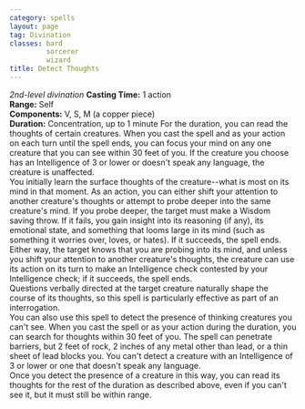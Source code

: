 ```yaml
---
category: spells
layout: page
tag: Divination
classes: bard
         sorcerer
         wizard
title: Detect Thoughts 
---
```

_2nd-level divination_ 
**Casting Time:** 1 action    
**Range:** Self    
**Components:** V, S, M (a copper piece)    
**Duration:** Concentration, up to 1 minute 
For the duration, you can read the thoughts of certain creatures. When you cast the spell and as your action on each turn until the spell ends, you can focus your mind on any one creature that you can see within 30 feet of you. If the creature you choose has an Intelligence of 3 or lower or doesn't speak any language, the creature is unaffected.    
You initially learn the surface thoughts of the creature--what is most on its mind in that moment. As an action, you can either shift your attention to another creature's thoughts or attempt to probe deeper into the same creature's mind. If you probe deeper, the target must make a Wisdom saving throw. If it fails, you gain insight into its reasoning (if any), its emotional state, and something that looms large in its mind (such as something it worries over, loves, or hates). If it succeeds, the spell ends. Either way, the target knows that you are probing into its mind, and unless you shift your attention to another creature's thoughts, the creature can use its action on its turn to make an Intelligence check contested by your Intelligence check; if it succeeds, the spell ends.    
Questions verbally directed at the target creature naturally shape the course of its thoughts, so this spell is particularly effective as part of an interrogation.    
You can also use this spell to detect the presence of thinking creatures you can't see. When you cast the spell or as your action during the duration, you can search for thoughts within 30 feet of you. The spell can penetrate barriers, but 2 feet of rock, 2 inches of any metal other than lead, or a thin sheet of lead blocks you. You can't detect a creature with an Intelligence of 3 or lower or one that doesn't speak any language.    
Once you detect the presence of a creature in this way, you can read its thoughts for the rest of the duration as described above, even if you can't see it, but it must still be within range. 